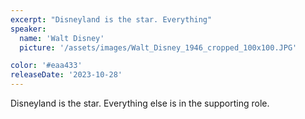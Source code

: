 ```yaml
---
excerpt: "Disneyland is the star. Everything"
speaker:
  name: 'Walt Disney'
  picture: '/assets/images/Walt_Disney_1946_cropped_100x100.JPG'

color: '#eaa433'
releaseDate: '2023-10-28'
---
```

Disneyland is the star. Everything else is in the supporting role.
